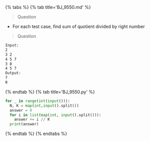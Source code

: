 {% tabs %}
{% tab title='BJ_9550.md' %}

> Question

* For each test case, find sum of quotient divided by right number

> Question

```txt
Input:
2
3 2
4 5 7
3 8
4 5 7
Output:
7
0
```

{% endtab %}
{% tab title='BJ_9550.py' %}

```py
for _ in range(int(input())):
  N, K = map(int,input().split())
  answer = 0
  for i in list(map(int, input().split())):
    answer += i // K
  print(answer)
```

{% endtab %}
{% endtabs %}
